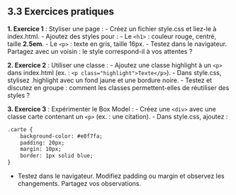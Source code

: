 ## 3.3 Exercices pratiques

**1. Exercice 1** : Styliser une page :
    - Créez un fichier style.css et liez-le à index.html. 
    - Ajoutez des styles pour :
        - Le `<h1>` : couleur rouge, centré, taille **2.5em**. 
        - Le `<p>` : texte en gris, taille 16px. 
    - Testez dans le navigateur. Partagez avec un voisin : le style correspond-il à vos attentes ?

**2. Exercice 2** : Utiliser une classe :
    - Ajoutez une classe highlight à un `<p>` dans index.html (ex. : `<p class="highlight">Texte</p>`). 
    - Dans style.css, stylisez .highlight avec un fond jaune et une bordure noire. 
    - Testez et discutez en groupe : comment les classes permettent-elles de réutiliser des styles ? 

**3. Exercice 3** : Expérimenter le Box Model :
    - Créez une `<div>` avec une classe carte contenant un `<p>` (ex. : une citation). 
    - Dans style.css, ajoutez :

```html
.carte {
    background-color: #e0f7fa;
    padding: 20px;
    margin: 10px;
    border: 1px solid blue;
}
```

- Testez dans le navigateur. Modifiez padding ou margin et observez les changements. Partagez vos observations. 